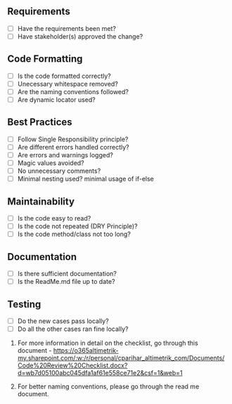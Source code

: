 ## Requirements
- [ ] Have the requirements been met?
- [ ] Have stakeholder(s) approved the change? 

## Code Formatting
- [ ] Is the code formatted correctly?
- [ ] Unecessary whitespace removed?
- [ ] Are the naming conventions followed?
- [ ] Are dynamic locator used?

## Best Practices
- [ ] Follow Single Responsibility principle?
- [ ] Are different errors handled correctly?
- [ ] Are errors and warnings logged?
- [ ] Magic values avoided?
- [ ] No unnecessary comments?
- [ ] Minimal nesting used? minimal usage of if-else

## Maintainability
- [ ] Is the code easy to read?
- [ ] Is the code not repeated (DRY Principle)?
- [ ] Is the code method/class not too long?

## Documentation
- [ ] Is there sufficient documentation?
- [ ] Is the ReadMe.md file up to date?

## Testing
- [ ] Do the new cases pass locally?
- [ ] Do all the other cases ran fine locally?

1. For more information in detail on the checklist, go through this document - https://o365altimetrik-my.sharepoint.com/:w:/r/personal/cparihar_altimetrik_com/Documents/Code%20Review%20Checklist.docx?d=wb7d05100abc045dfa1af61e558ce71e2&csf=1&web=1

2. For better naming conventions, please go through the read me document.